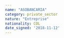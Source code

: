 ```yaml
---
name: "ASOBANCARIA"
category: private_sector
nature: "Entreprise"
nationality: COL
date_signed: '2018-11-12'
---
```

    